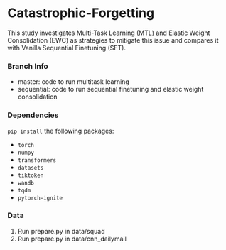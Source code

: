 # Catastrophic-Forgetting

This study investigates Multi-Task Learning (MTL) and Elastic Weight Consolidation
(EWC) as strategies to mitigate this issue and compares it with Vanilla Sequential Finetuning (SFT).

### Branch Info

- master: code to run multitask learning 
- sequential: code to run sequential finetuning and elastic weight consolidation 


### Dependencies

`pip install` the following packages:
- `torch`
- `numpy`
- `transformers`
- `datasets`
- `tiktoken`
- `wandb`
- `tqdm`
- `pytorch-ignite`

### Data

1. Run prepare.py in data/squad
2. Run prepare.py in data/cnn_dailymail


